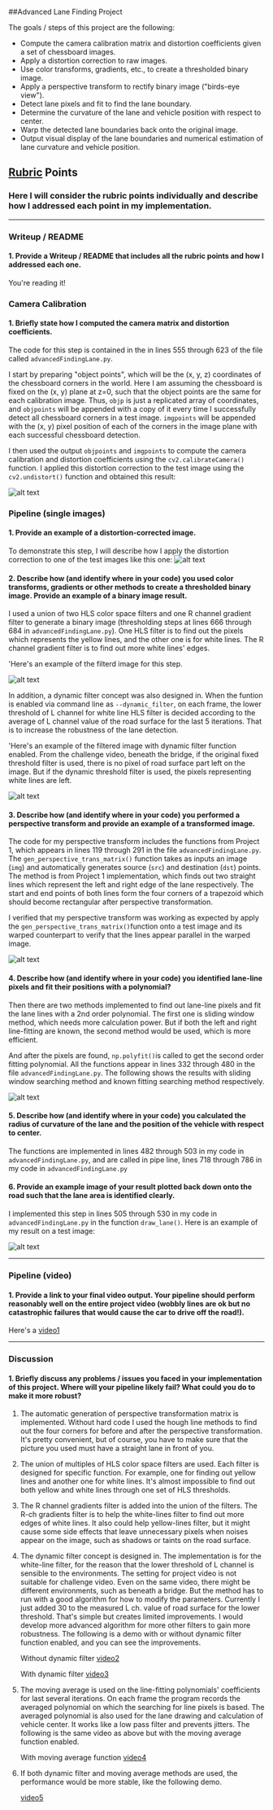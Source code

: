 
##Advanced Lane Finding Project

The goals / steps of this project are the following:

* Compute the camera calibration matrix and distortion coefficients given a set of chessboard images.
* Apply a distortion correction to raw images.
* Use color transforms, gradients, etc., to create a thresholded binary image.
* Apply a perspective transform to rectify binary image ("birds-eye view").
* Detect lane pixels and fit to find the lane boundary.
* Determine the curvature of the lane and vehicle position with respect to center.
* Warp the detected lane boundaries back onto the original image.
* Output visual display of the lane boundaries and numerical estimation of lane curvature and vehicle position.

[//]: # (Image References)

[image1]: ./examples/undistorted.jpg "Undistorted"
[image2]: ./examples/undistorted_test5.jpg "Road Transformed"
[image3]: ./examples/test5_filtered.jpg "Filtered Image"
[image4]: ./examples/dynamic_filter.jpg "Filtered Image"
[image5]: ./examples/perspective_transformed.jpg "Warp Example"
[image6]: ./examples/finding_pixels.jpg "Fit Visual"
[image7]: ./examples/test5_drawing_lane "Output"
[video1]: ./examples/project_video_drawing_lane_normal "Video"

## [Rubric](https://review.udacity.com/#!/rubrics/571/view) Points

### Here I will consider the rubric points individually and describe how I addressed each point in my implementation.  

---

### Writeup / README

#### 1. Provide a Writeup / README that includes all the rubric points and how I addressed each one.  

You're reading it!

### Camera Calibration

#### 1. Briefly state how I computed the camera matrix and distortion coefficients.

The code for this step is contained in the in lines 555 through 623 of the file called `advancedFindingLane.py`.  

I start by preparing "object points", which will be the (x, y, z) coordinates of the chessboard corners in the world. Here I am assuming the chessboard is fixed on the (x, y) plane at z=0, such that the object points are the same for each calibration image.  Thus, `objp` is just a replicated array of coordinates, and `objpoints` will be appended with a copy of it every time I successfully detect all chessboard corners in a test image.  `imgpoints` will be appended with the (x, y) pixel position of each of the corners in the image plane with each successful chessboard detection.  

I then used the output `objpoints` and `imgpoints` to compute the camera calibration and distortion coefficients using the `cv2.calibrateCamera()` function.  I applied this distortion correction to the test image using the `cv2.undistort()` function and obtained this result: 

![alt text][image1]

### Pipeline (single images)

#### 1. Provide an example of a distortion-corrected image.

To demonstrate this step, I will describe how I apply the distortion correction to one of the test images like this one:
![alt text][image2]

#### 2. Describe how (and identify where in your code) you used color transforms, gradients or other methods to create a thresholded binary image.  Provide an example of a binary image result.

I used a union of two HLS color space filters and one R channel gradient filter to generate a binary image (thresholding steps at lines 666 through 684 in `advancedFindingLane.py`). One HLS filter is to find out the pixels which represents the yellow lines, and the other one is for white lines. The R channel gradient filter is to find out more white lines' edges.

'Here's an example of the filterd image for this step. 

![alt text][image3]

In addition, a dynamic filter concept was also designed in. When the funtion is enabled via command line as `--dynamic_filter`, on each frame, the lower threshold of L channel for white line HLS filter is decided according to the average of L channel value of the road surface for the last 5 iterations. That is to increase the robustness of the lane detection.

'Here's an example of the filtered image with dynamic filter function enabled. From the challenge video, beneath the bridge, if the original fixed threshold filter is used, there is no pixel of road surface part left on the image. But if the dynamic threshold filter is used, the pixels representing white lines are left.

![alt text][image4]

#### 3. Describe how (and identify where in your code) you performed a perspective transform and provide an example of a transformed image.

The code for my perspective transform includes the functions from Project 1, which appears in lines 119 through 291 in the file `advancedFindingLane.py`. The `gen_perspective_trans_matrix()` function takes as inputs an image (`img`) and automatically generates source (`src`) and destination (`dst`) points.  The method is from Project 1 implementation, which finds out two straight lines which represent the left and right edge of the lane respectively. The start and end points of both lines form the four corners of a trapezoid which should become rectangular after perspective transformation.

I verified that my perspective transform was working as expected by apply the `gen_perspective_trans_matrix()`function onto a test image and its warped counterpart to verify that the lines appear parallel in the warped image.

![alt text][image5]

#### 4. Describe how (and identify where in your code) you identified lane-line pixels and fit their positions with a polynomial?

Then there are two methods implemented to find out lane-line pixels and fit the lane lines with a 2nd order polynomial. The first one is sliding window method, which needs more calculation power. But if both the left and right line-fitting are known, the second method would be used, which is more efficient.

And after the pixels are found, `np.polyfit()`is called to get the second order fitting polynomial. All the functions appear in lines 332 through 480 in the file `advancedFindingLane.py`. The following shows the results with sliding window searching method and known fitting searching method respectively.

![alt text][image6]

#### 5. Describe how (and identify where in your code) you calculated the radius of curvature of the lane and the position of the vehicle with respect to center.

The functions are implemented in lines 482 through 503 in my code in `advancedFindingLane.py`, and are called in pipe line, lines 718 through 786 in my code in `advancedFindingLane.py`

#### 6. Provide an example image of your result plotted back down onto the road such that the lane area is identified clearly.

I implemented this step in lines 505 through 530 in my code in `advancedFindingLane.py` in the function `draw_lane()`.  Here is an example of my result on a test image:

![alt text][image7]

---

### Pipeline (video)

#### 1. Provide a link to your final video output.  Your pipeline should perform reasonably well on the entire project video (wobbly lines are ok but no catastrophic failures that would cause the car to drive off the road!).

Here's a [video1](./examples/project_video_drawing_lane_normal.mp4)

---

### Discussion

#### 1. Briefly discuss any problems / issues you faced in your implementation of this project.  Where will your pipeline likely fail?  What could you do to make it more robust?

1. The automatic generation of perspective transformation matrix is implemented. Without hard code I used the hough line methods to find out the four corners for before and after the perspective transformation. It's pretty convenient, but of course, you have to make sure that the picture you used must have a straight lane in front of you.

2. The union of multiples of HLS color space filters are used. Each filter is designed for specific function. For example, one for finding out yellow lines and another one for white lines. It's almost impossible to find out both yellow and white lines through one set of HLS thresholds.

3. The R channel gradients filter is added into the union of the filters. The R-ch gradients filter is to help the white-lines filter to find out more edges of white lines. It also could help yellow-lines filter, but it might cause some side effects that leave unnecessary pixels when noises appear on the image, such as shadows or taints on the road surface.

4. The dynamic filter concept is designed in. The implementation is for the white-line filter, for the reason that the lower threshold of L channel is sensible to the environments. The setting for project video is not suitable for challenge video. Even on the same video, there might be different environments, such as beneath a bridge. But the method has to run with a good algorithm for how to modify the parameters. Currently I just added 30 to the measured L ch. value of road surface for the lower threshold. That's simple but creates limited improvements. I would develop more advanced algorithm for more other filters to gain more robustness.
The following is a demo with or without dynamic filter function enabled, and you can see the improvements.

    Without dynamic filter [video2](./examples/challenge_video_drawing_lane_normal.mp4)

    With dynamic filter [video3](./examples/challenge_video_drawing_lane_dy.mp4)

5. The moving average is used on the line-fitting polynomials' coefficients for last several iterations. On each frame the program records the averaged polynomial on which the searching for line pixels is based. The averaged polynomial is also used for the lane drawing and calculation of vehicle center. It works like a low pass filter and prevents jitters.
The following is the same video as above but with the moving average function enabled.

    With moving average function [video4](./examples/challenge_video_drawing_lane_ma.mp4)

6. If both dynamic filter and moving average methods are used, the performance would be more stable, like the following demo.
    
    [video5](./examples/challenge_video_drawing_lane_ma_dy.mp4)









